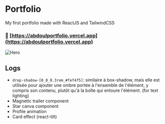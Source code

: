 # Portfolio

My first portfolio made with ReactJS and TailwindCSS   

### 🚀 [https://abdoulportfolio.vercel.app](https://abdoulportfolio.vercel.app)

![Hero](https://github.com/user-attachments/assets/fc959d8b-3fb3-4113-aae0-d996e974dc13)


## Logs

- <code>drop-shadow-[0_0_0.3rem_#fef4f5]</code>: similaire à box-shadow, mais elle est utilisée pour ajouter une ombre portée à l'ensemble de l'élément, y compris son contenu, plutôt qu'à la boîte qui entoure l'élément. (for text lighting)
- Magnetic trailer component
- Star canva component
- Profile animation
- Card effect (react-tilt)
